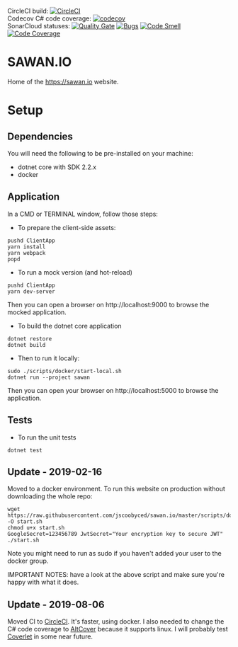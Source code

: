 CircleCI build: [![CircleCI](https://circleci.com/gh/jscoobyced/sawan.io.svg?style=svg)](https://circleci.com/gh/jscoobyced/sawan.io)  
Codecov C# code coverage: [![codecov](https://codecov.io/gh/jscoobyced/sawan.io/branch/master/graph/badge.svg)](https://codecov.io/gh/jscoobyced/sawan.io)  
SonarCloud statuses: [![Quality Gate](https://sonarcloud.io/api/project_badges/measure?project=sawan.io&metric=alert_status&v=11)](https://sonarcloud.io/dashboard?id=sawan.io)
[![Bugs](https://sonarcloud.io/api/project_badges/measure?project=sawan.io&metric=bugs&v=11)](https://sonarcloud.io/dashboard?id=sawan.io)
[![Code Smell](https://sonarcloud.io/api/project_badges/measure?project=sawan.io&metric=code_smells&v=11)](https://sonarcloud.io/dashboard?id=sawan.io)
[![Code Coverage](https://sonarcloud.io/api/project_badges/measure?project=sawan.io&metric=coverage&v=11)](https://sonarcloud.io/dashboard?id=sawan.io)

# SAWAN.IO
Home of the https://sawan.io website.

# Setup

## Dependencies

You will need the following to be pre-installed on your machine:
- dotnet core with SDK 2.2.x
- docker

## Application

In a CMD or TERMINAL window, follow those steps:
- To prepare the client-side assets:
```
pushd ClientApp
yarn install
yarn webpack
popd
```

- To run a mock version (and hot-reload)
```
pushd ClientApp
yarn dev-server
```

Then you can open a browser on http://localhost:9000 to browse the mocked application.

- To build the dotnet core application
```
dotnet restore
dotnet build
```

- Then to run it locally:
```
sudo ./scripts/docker/start-local.sh
dotnet run --project sawan
```

Then you can open your browser on http://localhost:5000 to browse the application.

## Tests

- To run the unit tests
```
dotnet test
```

## Update - 2019-02-16

Moved to a docker environment. To run this website on production without downloading the whole repo:
```
wget https://raw.githubusercontent.com/jscoobyced/sawan.io/master/scripts/docker/start.sh -O start.sh
chmod u+x start.sh
GoogleSecret=123456789 JwtSecret="Your encryption key to secure JWT" ./start.sh
```

Note you might need to run as sudo if you haven't added your user to the docker group.  

IMPORTANT NOTES: have a look at the above script and make sure you're happy with what it does.

## Update - 2019-08-06

Moved CI to [CircleCI](https://circleci.com). It's faster, using docker. I also needed to change the C# code coverage to [AltCover](https://github.com/SteveGilham/altcover) because it supports linux. I will probably test [Coverlet](https://github.com/tonerdo/coverlet) in some near future.